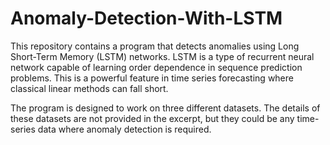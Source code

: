 # Anomaly-Detection-With-LSTM
This repository contains a program that detects anomalies using Long Short-Term Memory (LSTM) networks. LSTM is a type of recurrent neural network capable of learning order dependence in sequence prediction problems. This is a powerful feature in time series forecasting where classical linear methods can fall short.

The program is designed to work on three different datasets. The details of these datasets are not provided in the excerpt, but they could be any time-series data where anomaly detection is required.